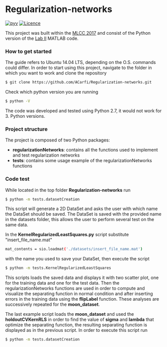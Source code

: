 # Regularization-networks
[![pyv](https://img.shields.io/badge/python-2.7-blue.svg?style=flat-square)](https://github.com/ACarfi/Regularization-networks)
[![Licence](https://img.shields.io/badge/license-MIT-blue.svg)](https://github.com/ACarfi/Regularization-networks/blob/master/LICENSE)

This project was built within the [MLCC 2017] and consist of the Python version of the [Lab II] MATLAB code.

### How to get started

The guide refers to Ubuntu 14.04 LTS, depending on the O.S. commands could differ.
In order to start using this project, navigate to the folder in which you want to work and clone the repository
```sh
$ git clone https://github.com/ACarfi/Regularization-networks.git
```
Check which python version you are running
```sh
$ python -V
```
The code was developed and tested using Python 2.7, it would not work for 3. Python versions.

### Project structure
The project is composed of two Python packages:
  - **regularizationNetworks**: contains all the functions used to implement and test regularization networks
  - **tests**: contains some usage example of the regularizationNetworks functions

### Code test
While located in the top folder **Regularization-networks** run
```sh
$ python -m tests.datasetCreation
```
This script will generate a 2D DataSet and asks the user with which name the DataSet should be saved. The DataSet is
saved with the provided name in the datasets folder, this allows the user to perform several test on the same data.

In the **KernelRegularizedLeastSquares.py** script substitute "insert_file_name.mat"
```sh
mat_contents = sio.loadmat('./datasets/insert_file_name.mat')
```
with the name you used to save your DataSet, then execute the script
```sh
$ python -m tests.KernelRegularizedLeastSquares
```
This scripts loads the saved data and displays it with two scatter plot, one for the training data and one for the test data.
Then the regularizationNetworks functions are used in order to compute and visualize the separating function in normal condition
and after inserting errors in the training data using the **flipLabel** function. These analyses are successively repeated for 
the **moon_dataset**.

The last example script loads the **moon_dataset** and used the **holdoutCVKernRLS** in order to find the value of **sigma** and
**lambda** that optimize the separating function, the resulting separating function is displayed as in the previous
script. In order to execute this script run 
```sh
$ python -m tests.datasetCreation
```

  [mlcc 2017]: <http://lcsl.mit.edu/courses/mlcc/mlcc2017/>
  [Lab II]: <http://lcsl.mit.edu/courses/master/MLCC/labs/lab2/index.html>
